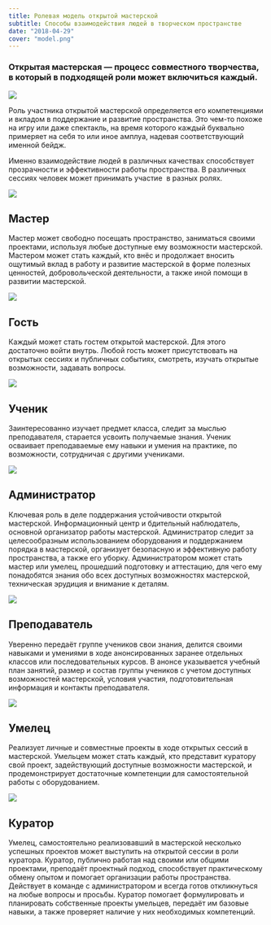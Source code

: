 ```yaml
---
title: Ролевая модель открытой мастерской
subtitle: Способы взаимодействия людей в творческом пространстве
date: "2018-04-29"
cover: "model.png"
---
```


### Открытая мастерская — процесс совместного творчества, в который в подходящей роли может включиться каждый.

![](/images/roles/roles.png)

Роль участника открытой мастерской определяется его компетенциями и вкладом в поддержание и развитие пространства. Это чем-то похоже на игру или даже спектакль, на время которого каждый буквально примеряет на себя то или иное амплуа, надевая соответствующий именной бейдж.

Именно взаимодействие людей в различных качествах способствует прозрачности и эффективности работы пространства. В различных сессиях человек может принимать участие  в разных ролях.

![](/images/roles/master.png)

## Мастер

Мастер может свободно посещать пространство, заниматься своими проектами, используя любые доступные ему возможности мастерской. Мастером может стать каждый, кто внёс и продолжает вносить ощутимый вклад в работу и развитие мастерской в форме полезных ценностей, добровольческой деятельности, а также иной помощи в развитии мастерской.

![](/images/roles/guest.png)

## Гость

Каждый может стать гостем открытой мастерской. Для этого достаточно войти внутрь. Любой гость может присутствовать на открытых сессиях и публичных событиях, смотреть, изучать открытые возможности, задавать вопросы.

![](/images/roles/learner.png)

## Ученик

Заинтересованно изучает предмет класса, следит за мыслью преподавателя, старается усвоить получаемые знания. Ученик осваивает преподаваемые ему навыки и умения на практике, по возможности, сотрудничая с другими учениками.

![](/images/roles/admin.png)

## Администратор

Ключевая роль в деле поддержания устойчивости открытой мастерской. Информационный центр и бдительный наблюдатель, основной организатор работы мастерской. Администратор следит за целесообразным использованием оборудования и поддержанием порядка в мастерской, организует безопасную и эффективную работу пространства, а также его уборку. Администратором может стать мастер или умелец, прошедший подготовку и аттестацию, для чего ему понадобятся знания обо всех доступных возможностях мастерской, техническая эрудиция и внимание к деталям.

![](/images/roles/teacher.png)

## Преподаватель

Уверенно передаёт группе учеников свои знания, делится своими навыками и умениями в ходе анонсированных заранее отдельных классов или последовательных курсов. В анонсе указывается учебный план занятий, размер и состав группы учеников с учетом доступных возможностей мастерской, условия участия, подготовительная информация и контакты преподавателя.

![](/images/roles/maker.png)

## Умелец

Реализует личные и совместные проекты в ходе открытых сессий в мастерской. Умельцем может стать каждый, кто представит куратору свой проект, задействующий доступные возможности мастерской, и продемонстрирует достаточные компетенции для самостоятельной работы с оборудованием.

![](/images/roles/mentor.png)

## Куратор

Умелец, самостоятельно реализовавший в мастерской несколько успешных проектов может выступить на открытой сессии в роли куратора. Куратор, публично работая над своими или общими проектами, преподаёт проектный подход, способствует практическому обмену опытом и помогает организации работы пространства. Действует в команде с администратором и всегда готов откликнуться на любые вопросы и просьбы. Куратор помогает формулировать и планировать собственные проекты умельцев, передаёт им базовые навыки, а также проверяет наличие у них необходимых компетенций.
